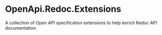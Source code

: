# OpenApi.Redoc.Extensions
A collection of Open API specification extensions to help enrich Redoc API documentation.
